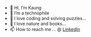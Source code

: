 - 👋 Hi, I’m Kaung
- 👀 I’m a technophile
- 💞️ I love coding and solving puzzles...
- 🌱 I love nature and books...
- 📫 How to reach me ... @ [LinkedIn](https://www.linkedin.com/in/kaung-myat-lwin)
